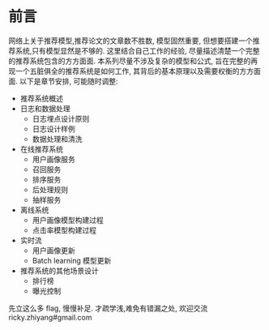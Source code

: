 # 前言

网络上关于推荐模型,推荐论文的文章数不胜数, 模型固然重要, 但想要搭建一个推荐系统,只有模型显然是不够的. 这里结合自己工作的经验, 尽量描述清楚一个完整的推荐系统包含的方方面面. 本系列尽量不涉及复杂的模型和公式, 旨在完整的再现一个五脏俱全的推荐系统是如何工作, 其背后的基本原理以及需要权衡的方方面面.
以下是章节安排, 可能随时调整:

- 推荐系统概述
- 日志和数据处理
  - 日志埋点设计原则
  - 日志设计样例
  - 数据处理和清洗
- 在线推荐系统
  - 用户画像服务
  - 召回服务
  - 排序服务
  - 后处理规则
  - 抽样服务
- 离线系统
  - 用户画像模型构建过程
  - 点击率模型构建过程
- 实时流
  - 用户画像更新
  - Batch learning 模型更新
- 推荐系统的其他场景设计
  - 排行榜
  - 曝光控制

先立这么多 flag, 慢慢补足.
才疏学浅,难免有错漏之处, 欢迎交流 ricky.zhiyang#gmail.com
